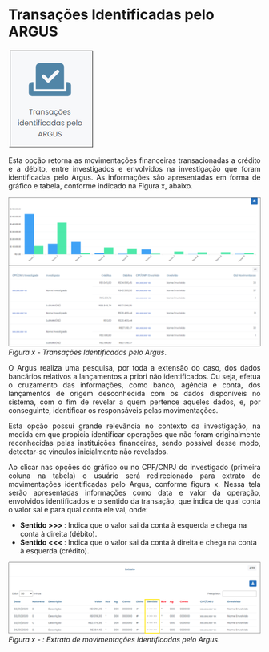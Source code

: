 # Transações Identificadas pelo ARGUS

![](img/TransaçõesIdentificadasARGUS.png)<br>

<p style="text-align: justify;">Esta opção retorna as movimentações financeiras transacionadas a crédito e a débito, entre investigados e envolvidos na investigação que foram identificadas pelo Argus. As informações são apresentadas em forma de gráfico e tabela, conforme indicado na Figura x, abaixo.</p>

![](img/TelaTransaçõesIdentificadas.png)<br>
*Figura x - Transações Identificadas pelo Argus*. <br>

<p style="text-align: justify;">O Argus realiza uma pesquisa, por toda a extensão do caso, dos dados bancários relativos a lançamentos a priori não identificados. Ou seja, efetua o cruzamento das informações, como banco, agência e conta, dos lançamentos de origem desconhecida com os dados disponíveis no sistema, com o fim de revelar a quem pertence aqueles
dados, e, por conseguinte, identificar os responsáveis pelas movimentações.</p>

<p style="text-align: justify;">Esta opção possui grande relevância no contexto da investigação, na medida em que propicia identificar operações que não foram originalmente reconhecidas pelas instituições financeiras, sendo possível desse modo, detectar-se vínculos inicialmente não revelados.</p>

<p style="text-align: justify;">Ao clicar nas opções do gráfico ou no CPF/CNPJ do investigado (primeira coluna na tabela) o usuário será redirecionado para extrato de movimentações identificadas pelo Argus, conforme figura x. Nessa tela serão apresentadas informações como data e valor da operação, envolvidos identificados e o sentido da transação, que indica de qual conta o valor sai e para qual conta ele vai, onde:  </p>
<ul>
<li><strong>Sentido >>> </strong> : Indica que o valor sai da conta à esquerda e chega na conta à direita (débito).</ol>
<li><strong> Sentido <<< </strong> : Indica que o valor sai da conta à direita e chega na conta à esquerda (crédito).</ol>
</ul>

![](img/TransaçãoExtrato.png)<br>
*Figura x - : Extrato de movimentações identificadas pelo Argus*. <br>

